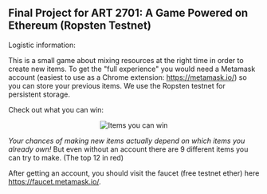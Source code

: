 Final Project for ART 2701: A Game Powered on Ethereum (Ropsten Testnet)
---------------
Logistic information:

This is a small game about mixing resources at the right time in order to create new items. To get the "full experience" you would need a Metamask account (easiest to use as a Chrome extension: https://metamask.io/) so you can store your previous items. We use the Ropsten testnet for persistent storage.

Check out what you can win:

<p align="center">
  <img src="https://github.com/jpang7/ART-2701-Project-6-/blob/master/public/assets/won_items.png?raw=true" alt="Items you can win"/>
</p>


*Your chances of making new items actually depend on which items you already own!* But even without an account there are 9 different items you can try to make. (The top 12 in red)


After getting an account, you should visit the faucet (free testnet ether) here https://faucet.metamask.io/. 
